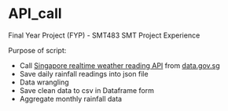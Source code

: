 # API_call

Final Year Project (FYP) - SMT483 SMT Project Experience

Purpose of script:
- Call [Singapore realtime weather reading API](https://data.gov.sg/dataset/realtime-weather-readings) from [data.gov.sg](https://data.gov.sg/)
- Save daily rainfall readings into json file
- Data wrangling
- Save clean data to csv in Dataframe form
- Aggregate monthly rainfall data
